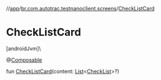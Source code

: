 //[app](../../index.md)/[br.com.autotrac.testnanoclient.screens](index.md)/[CheckListCard](-check-list-card.md)

# CheckListCard

[androidJvm]\

@[Composable](https://developer.android.com/reference/kotlin/androidx/compose/runtime/Composable.html)

fun [CheckListCard](-check-list-card.md)(content: [List](https://kotlinlang.org/api/latest/jvm/stdlib/kotlin.collections/-list/index.html)&lt;[CheckList](../br.com.autotrac.testnanoclient.models/-check-list/index.md)&gt;?)
